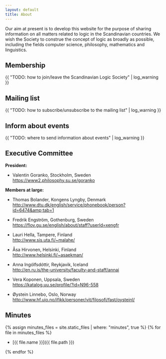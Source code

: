 ```yaml
---
layout: default
title: About
---
```

Our aim at present is to develop this website for the purpose of sharing
information on all matters related to logic in the Scandinavian countries. We
wish the Society to construe the concept of logic as broadly as possible,
including the fields computer science, philosophy, mathematics and linguistics.

## Membership

{{ "TODO: how to join/leave the Scandinavian Logic Society" | log_warning }}

## Mailing list

{{ "TODO: how to subscribe/unsubscribe to the mailing list" | log_warning }}

## Inform about events

{{ "TODO: where to send information about events" | log_warning }}

## Executive Committee

**President:**

- Valentin Goranko, Stockholm, Sweden  
  <https://www2.philosophy.su.se/goranko>

**Members at large:**

- Thomas Bolander, Kongens Lyngby, Denmark  
  <http://www.dtu.dk/english/service/phonebook/person?id=6474&amp;tab=1>

- Fredrik Engström, Gothenburg, Sweden  
  <https://flov.gu.se/english/about/staff?userId=xengfr>

- Lauri Hella, Tampere, Finland  
  <http://www.sis.uta.fi/~malahe/>

- Åsa Hirvonen, Helsinki, Finland  
  <http://www.helsinki.fi/~asaekman/>

- Anna Ingólfsdóttir, Reykjavik, Iceland  
  <http://en.ru.is/the-university/faculty-and-staff/annai>

- Vera Koponen, Uppsala, Sweden  
  <https://katalog.uu.se/profile/?id=N96-558>

- Øystein Linnebo, Oslo, Norway  
  <http://www.hf.uio.no/ifikk/personer/vit/filosofi/fast/oysteinl/>

## Minutes


{% assign minutes_files = site.static_files | where: "minutes", true %}
{% for file in minutes_files %}

- [{{ file.name }}]({{ file.path }})

{% endfor %}
